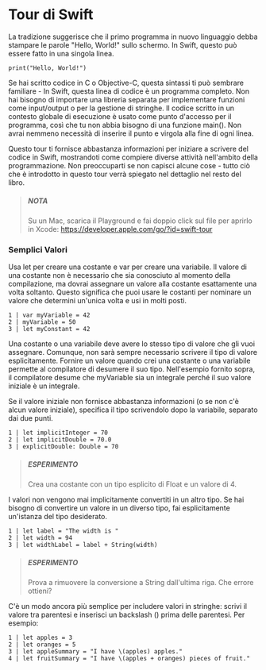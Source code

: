 # Tour di Swift

La tradizione suggerisce che il primo programma in nuovo linguaggio debba stampare le parole "Hello, World!" sullo schermo. In Swift, questo può essere fatto in una singola linea.

```
print("Hello, World!")
```
Se hai scritto codice in C o Objective-C, questa sintassi ti può sembrare familiare - In Swift, questa linea di codice è un programma completo. Non hai bisogno di importare una libreria separata per implementare funzioni come input/output o per la gestione di stringhe. Il codice scritto in un contesto globale di esecuzione è usato come punto d'accesso per il programma, così che tu non abbia bisogno di una funzione main(). Non avrai nemmeno necessità di inserire il punto e virgola alla fine di ogni linea.

Questo tour ti fornisce abbastanza informazioni per iniziare a scrivere del codice in Swift, mostrandoti come compiere diverse attività nell'ambito della programmazione.
Non preoccuparti se non capisci alcune cose - tutto ciò che è introdotto in questo tour verrà spiegato nel dettaglio nel resto del libro.

> ##### NOTA
> Su un Mac, scarica il Playground e fai doppio click sul file per aprirlo in Xcode: https://developer.apple.com/go/?id=swift-tour

### Semplici Valori
Usa let per creare una costante e var per creare una variabile. Il valore di una costante non è necessario che sia conosciuto al momento della compilazione, ma dovrai assegnare un valore alla costante esattamente una volta soltanto. Questo significa che puoi usare le costanti per nominare un valore che determini un'unica volta e usi in molti posti.

```
1 | var myVariable = 42
2 | myVariable = 50
3 | let myConstant = 42
```
Una costante o una variabile deve avere lo stesso tipo di valore che gli vuoi assegnare. Comunque, non sarà sempre necessario scrivere il tipo di valore esplicitamente. Fornire un valore quando crei una costante o una variabile permette al compilatore di desumere il suo tipo. Nell'esempio fornito sopra, il compilatore desume che myVariable sia un integrale perché il suo valore iniziale è un integrale.

Se il valore iniziale non fornisce abbastanza informazioni (o se non c'è alcun valore iniziale), specifica il tipo scrivendolo dopo la variabile, separato dai due punti.

```
1 | let implicitInteger = 70
2 | let implicitDouble = 70.0
3 | explicitDouble: Double = 70
```

> ##### ESPERIMENTO 
> Crea una costante con un tipo esplicito di Float e un valore di 4.

I valori non vengono mai implicitamente convertiti in un altro tipo. Se hai bisogno di convertire un valore in un diverso tipo, fai esplicitamente un'istanza del tipo desiderato.

```
1 | let label = "The width is "
2 | let width = 94
3 | let widthLabel = label + String(width)
```

> ##### ESPERIMENTO 
> Prova a rimuovere la conversione a String dall'ultima riga. Che errore ottieni?

C'è un modo ancora più semplice per includere valori in stringhe: scrivi il valore tra parentesi e inserisci un backslash (\) prima delle parentesi. Per esempio:

```
1 | let apples = 3
2 | let oranges = 5
3 | let appleSummary = "I have \(apples) apples."
4 | let fruitSummary = "I have \(apples + oranges) pieces of fruit."
```
